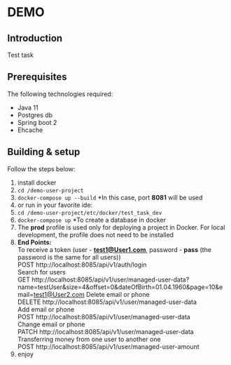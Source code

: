 # **DEMO**

## Introduction

Test task

## Prerequisites

The following technologies required:  

* Java 11  
* Postgres db  
* Spring boot 2  
* Ehcache  

## Building & setup 

Follow the steps below:

1. install docker  
2. `cd /demo-user-project`  
3. `docker-compose up --build` *In this case, port **8081** will be used  
4. or run in your favorite ide:  
5. `cd /demo-user-project/etc/docker/test_task_dev ` 
6. `docker-compose up` *To create a database in docker  
7. The **prod** profile is used only for deploying a project in Docker. For local development, the profile does not need to be installed    
8. **End Points:**  
   To receive a token (user - **test1@User1.com**, password - **pass** (the password is the same for all users))  
   POST http://localhost:8085/api/v1/auth/login  
   Search for users  
   GET http://localhost:8085/api/v1/user/managed-user-data?name=testUser&size=4&offset=0&dateOfBirth=01.04.1960&page=10&email=test1@User2.com 
   Delete email or phone  
   DELETE http://localhost:8085/api/v1/user/managed-user-data  
   Add email or phone  
   POST http://localhost:8085/api/v1/user/managed-user-data  
   Change email or phone  
   PATCH http://localhost:8085/api/v1/user/managed-user-data  
   Transferring money from one user to another one  
   POST http://localhost:8085/api/v1/user/managed-user-amount  
9. enjoy

